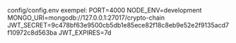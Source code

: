 config/config.env exempel:
PORT=4000
NODE_ENV=development
MONGO_URI=mongodb://127.0.0.1:27017/crypto-chain
JWT_SECRET=9c478bf63e9500cb5db1e85ece82f18c8eb9e52e2f9135acd7f10972c8d563ba
JWT_EXPIRES=7d
